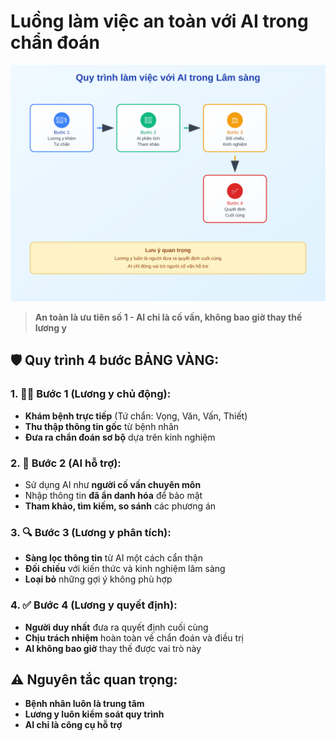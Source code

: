# Luồng làm việc an toàn với AI trong chẩn đoán

![Clinical Workflow](../../images/chapter-4/4.3-clinical-workflow.svg)

> **An toàn là ưu tiên số 1 - AI chỉ là cố vấn, không bao giờ thay thế lương y**

## 🛡️ **Quy trình 4 bước BẢNG VÀNG:**

### 1. **👨‍⚕️ Bước 1 (Lương y chủ động):**

- **Khám bệnh trực tiếp** (Tứ chẩn: Vọng, Văn, Vấn, Thiết)
- **Thu thập thông tin gốc** từ bệnh nhân
- **Đưa ra chẩn đoán sơ bộ** dựa trên kinh nghiệm

### 2. **🤖 Bước 2 (AI hỗ trợ):**

- Sử dụng AI như **người cố vấn chuyên môn**
- Nhập thông tin **đã ẩn danh hóa** để bảo mật
- **Tham khảo, tìm kiếm, so sánh** các phương án

### 3. **🔍 Bước 3 (Lương y phân tích):**

- **Sàng lọc thông tin** từ AI một cách cẩn thận
- **Đối chiếu** với kiến thức và kinh nghiệm lâm sàng
- **Loại bỏ** những gợi ý không phù hợp

### 4. **✅ Bước 4 (Lương y quyết định):**

- **Người duy nhất** đưa ra quyết định cuối cùng
- **Chịu trách nhiệm** hoàn toàn về chẩn đoán và điều trị
- **AI không bao giờ** thay thế được vai trò này

## ⚠️ **Nguyên tắc quan trọng:**

- **Bệnh nhân luôn là trung tâm**
- **Lương y luôn kiểm soát quy trình**
- **AI chỉ là công cụ hỗ trợ**
